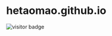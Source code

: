 # hetaomao.github.io

![visitor badge](https://visitor-badge.glitch.me/badge?page_id=jwenjian.visitor-badge)
